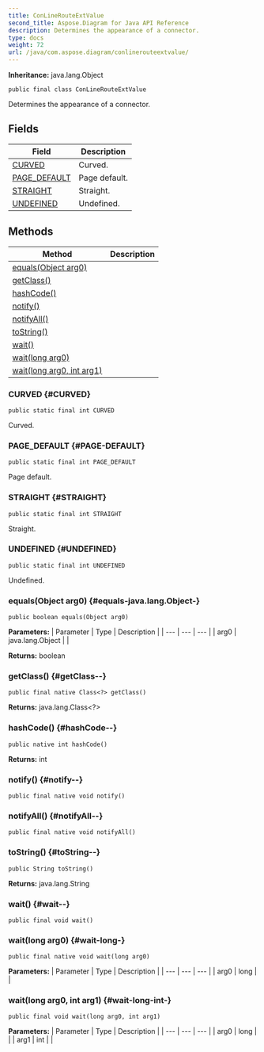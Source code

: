 ```yaml
---
title: ConLineRouteExtValue
second_title: Aspose.Diagram for Java API Reference
description: Determines the appearance of a connector.
type: docs
weight: 72
url: /java/com.aspose.diagram/conlinerouteextvalue/
---
```


**Inheritance:**
java.lang.Object
```
public final class ConLineRouteExtValue
```

Determines the appearance of a connector.
## Fields

| Field | Description |
| --- | --- |
| [CURVED](#CURVED) | Curved. |
| [PAGE_DEFAULT](#PAGE-DEFAULT) | Page default. |
| [STRAIGHT](#STRAIGHT) | Straight. |
| [UNDEFINED](#UNDEFINED) | Undefined. |
## Methods

| Method | Description |
| --- | --- |
| [equals(Object arg0)](#equals-java.lang.Object-) |  |
| [getClass()](#getClass--) |  |
| [hashCode()](#hashCode--) |  |
| [notify()](#notify--) |  |
| [notifyAll()](#notifyAll--) |  |
| [toString()](#toString--) |  |
| [wait()](#wait--) |  |
| [wait(long arg0)](#wait-long-) |  |
| [wait(long arg0, int arg1)](#wait-long-int-) |  |
### CURVED {#CURVED}
```
public static final int CURVED
```


Curved.

### PAGE_DEFAULT {#PAGE-DEFAULT}
```
public static final int PAGE_DEFAULT
```


Page default.

### STRAIGHT {#STRAIGHT}
```
public static final int STRAIGHT
```


Straight.

### UNDEFINED {#UNDEFINED}
```
public static final int UNDEFINED
```


Undefined.

### equals(Object arg0) {#equals-java.lang.Object-}
```
public boolean equals(Object arg0)
```




**Parameters:**
| Parameter | Type | Description |
| --- | --- | --- |
| arg0 | java.lang.Object |  |

**Returns:**
boolean
### getClass() {#getClass--}
```
public final native Class<?> getClass()
```




**Returns:**
java.lang.Class<?>
### hashCode() {#hashCode--}
```
public native int hashCode()
```




**Returns:**
int
### notify() {#notify--}
```
public final native void notify()
```




### notifyAll() {#notifyAll--}
```
public final native void notifyAll()
```




### toString() {#toString--}
```
public String toString()
```




**Returns:**
java.lang.String
### wait() {#wait--}
```
public final void wait()
```




### wait(long arg0) {#wait-long-}
```
public final native void wait(long arg0)
```




**Parameters:**
| Parameter | Type | Description |
| --- | --- | --- |
| arg0 | long |  |

### wait(long arg0, int arg1) {#wait-long-int-}
```
public final void wait(long arg0, int arg1)
```




**Parameters:**
| Parameter | Type | Description |
| --- | --- | --- |
| arg0 | long |  |
| arg1 | int |  |


